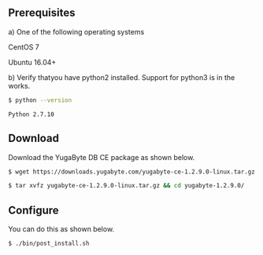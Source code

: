 ## Prerequisites

a) One of the following operating systems

<i class="icon-centos"></i> CentOS 7 

<i class="icon-ubuntu"></i> Ubuntu 16.04+

b) Verify thatyou have python2 installed. Support for python3 is in the works.

```sh
$ python --version
```

```
Python 2.7.10
```

## Download

Download the YugaByte DB CE package as shown below.

```sh
$ wget https://downloads.yugabyte.com/yugabyte-ce-1.2.9.0-linux.tar.gz
```

```sh
$ tar xvfz yugabyte-ce-1.2.9.0-linux.tar.gz && cd yugabyte-1.2.9.0/
```

## Configure

You can do this as shown below.

```sh
$ ./bin/post_install.sh
```
